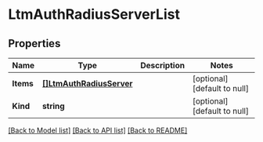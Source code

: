 # LtmAuthRadiusServerList

## Properties
Name | Type | Description | Notes
------------ | ------------- | ------------- | -------------
**Items** | [**[]LtmAuthRadiusServer**](ltm_auth_radiusServer.md) |  | [optional] [default to null]
**Kind** | **string** |  | [optional] [default to null]

[[Back to Model list]](../README.md#documentation-for-models) [[Back to API list]](../README.md#documentation-for-api-endpoints) [[Back to README]](../README.md)


